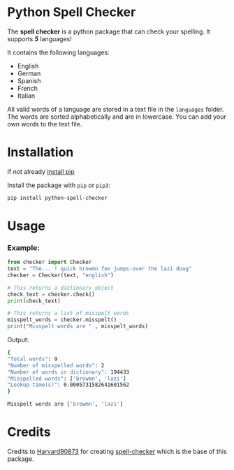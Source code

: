 # Python Spell Checker

The **spell checker** is a python package that can check your spelling. It supports **_5_** languages!

It contains the following languages:

- English
- German
- Spanish
- French
- Italian

All valid words of a language are stored in a text file in the `languages` folder. The words are sorted alphabetically and are in lowercase. You can add your own words to the text file.

# Installation

If not already [install pip](https://pip.pypa.io/en/stable/installing/)

Install the package with `pip` or `pip3`:

```bash
pip install python-spell-checker
```

# Usage

### Example:

```Python
from checker import Checker
text = "The... ! quick browmn fox jumps-over the lazi doug"
checker = Checker(text, "english")

# This returns a dictionary object
check_text = checker.check()
print(check_text)

# This returns a list of misspelt words
misspelt_words = checker.misspelt()
print("Misspelt words are " , misspelt_words)
```

Output:

```bash
{
"Total words": 9
"Number of misspelled words": 2
"Number of words in dictionary": 194433
"Misspelled words": ['browmn', 'lazi']
"Lookup time(s)": 0.0005731582641601562
}

Misspelt words are ['browmn', 'lazi']
```

# Credits

Credits to [Harvard90873](https://github.com/Harvard90873/) for creating [spell-checker](https://pypi.org/project/spell-checker/) which is the base of this package.
